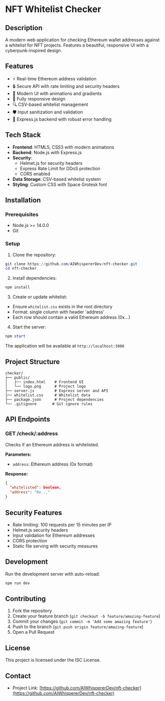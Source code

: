 # NFT Whitelist Checker

## Description
A modern web application for checking Ethereum wallet addresses against a whitelist for NFT projects. Features a beautiful, responsive UI with a cyberpunk-inspired design.

## Features
- ⚡ Real-time Ethereum address validation
- 🔒 Secure API with rate limiting and security headers
- 💫 Modern UI with animations and gradients
- 📱 Fully responsive design
- 🔍 CSV-based whitelist management
- 🛡️ Input sanitization and validation
- 🚀 Express.js backend with robust error handling

## Tech Stack
- **Frontend**: HTML5, CSS3 with modern animations
- **Backend**: Node.js with Express.js
- **Security**: 
  - Helmet.js for security headers
  - Express Rate Limit for DDoS protection
  - CORS enabled
- **Data Storage**: CSV-based whitelist system
- **Styling**: Custom CSS with Space Grotesk font

## Installation

### Prerequisites
- Node.js >= 14.0.0
- Git

### Setup
1. Clone the repository:
```powershell
git clone https://github.com/AIWhispererDev/nft-checker.git
cd nft-checker
```

2. Install dependencies:
```powershell
npm install
```

3. Create or update whitelist:
- Ensure `whitelist.csv` exists in the root directory
- Format: single column with header 'address'
- Each row should contain a valid Ethereum address (0x...)

4. Start the server:
```powershell
npm start
```

The application will be available at `http://localhost:3000`

## Project Structure
```
checker/
├── public/
│   ├── index.html    # Frontend UI
│   └── logo.png      # Project logo
├── server.js         # Express server and API
├── whitelist.csv     # Whitelist data
├── package.json      # Project dependencies
└── .gitignore       # Git ignore rules
```

## API Endpoints

### GET /check/:address
Checks if an Ethereum address is whitelisted.

**Parameters:**
- `address`: Ethereum address (0x format)

**Response:**
```json
{
  "whitelisted": boolean,
  "address": "0x..."
}
```

## Security Features
- Rate limiting: 100 requests per 15 minutes per IP
- Helmet.js security headers
- Input validation for Ethereum addresses
- CORS protection
- Static file serving with security measures

## Development
Run the development server with auto-reload:
```powershell
npm run dev
```

## Contributing
1. Fork the repository
2. Create your feature branch (`git checkout -b feature/amazing-feature`)
3. Commit your changes (`git commit -m 'Add some amazing feature'`)
4. Push to the branch (`git push origin feature/amazing-feature`)
5. Open a Pull Request

## License
This project is licensed under the ISC License.

## Contact
- Project Link: [https://github.com/AIWhispererDev/nft-checker](https://github.com/AIWhispererDev/nft-checker)
